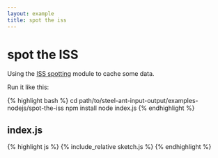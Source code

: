 ```yaml
---
layout: example
title: spot the iss
---
```

# spot the ISS

Using the [ISS spotting](https://www.npmjs.com/package/spotthestation-rss-reader) module to cache some data.  

Run it like this:


{% highlight bash %}
cd path/to/steel-ant-input-output/examples-nodejs/spot-the-iss
npm install
node index.js
{% endhighlight %}


## index.js 
{% highlight js %}
{% include_relative sketch.js %}
{% endhighlight %}


